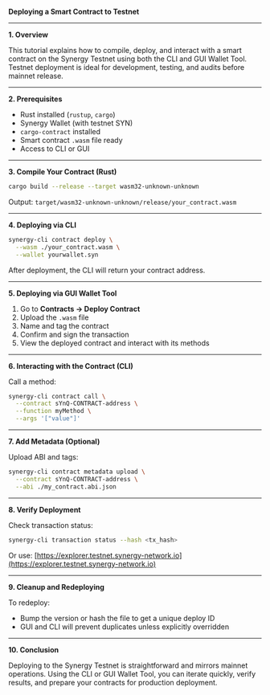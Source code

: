**Deploying a Smart Contract to Testnet**

---

**1. Overview**

This tutorial explains how to compile, deploy, and interact with a smart contract on the Synergy Testnet using both the CLI and GUI Wallet Tool. Testnet deployment is ideal for development, testing, and audits before mainnet release.

---

**2. Prerequisites**

* Rust installed (`rustup`, `cargo`)
* Synergy Wallet (with testnet SYN)
* `cargo-contract` installed
* Smart contract `.wasm` file ready
* Access to CLI or GUI

---

**3. Compile Your Contract (Rust)**

```bash
cargo build --release --target wasm32-unknown-unknown
```

Output: `target/wasm32-unknown-unknown/release/your_contract.wasm`

---

**4. Deploying via CLI**

```bash
synergy-cli contract deploy \
  --wasm ./your_contract.wasm \
  --wallet yourwallet.syn
```

After deployment, the CLI will return your contract address.

---

**5. Deploying via GUI Wallet Tool**

1. Go to **Contracts → Deploy Contract**
2. Upload the `.wasm` file
3. Name and tag the contract
4. Confirm and sign the transaction
5. View the deployed contract and interact with its methods

---

**6. Interacting with the Contract (CLI)**

Call a method:

```bash
synergy-cli contract call \
  --contract sYnQ-CONTRACT-address \
  --function myMethod \
  --args '["value"]'
```

---

**7. Add Metadata (Optional)**

Upload ABI and tags:

```bash
synergy-cli contract metadata upload \
  --contract sYnQ-CONTRACT-address \
  --abi ./my_contract.abi.json
```

---

**8. Verify Deployment**

Check transaction status:

```bash
synergy-cli transaction status --hash <tx_hash>
```

Or use: [https://explorer.testnet.synergy-network.io](https://explorer.testnet.synergy-network.io)

---

**9. Cleanup and Redeploying**

To redeploy:

* Bump the version or hash the file to get a unique deploy ID
* GUI and CLI will prevent duplicates unless explicitly overridden

---

**10. Conclusion**

Deploying to the Synergy Testnet is straightforward and mirrors mainnet operations. Using the CLI or GUI Wallet Tool, you can iterate quickly, verify results, and prepare your contracts for production deployment.
